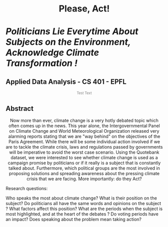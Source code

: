 <h1 align="center" header="H1">
    Please, Act! 
</h1>


# _Politicians Lie Everytime About Subjects on the Environment, Acknowledge Climate Transformation !_
## Applied Data Analysis - CS 401 - EPFL

<p style="color:gray; font-size:80%; text-align:center;"> Test Text </p>

## Abstract
<p style="text-align:center;">
   Now more than ever, climate change is a very hotly debated topic which often comes up in the news. This year alone, the Intergovernmental Panel on Climate Change and World Meteorological Organization released very alarming reports stating that we are "way behind" on the objectives of the Paris Agreement. While there will be some individual action involved if we are to tackle the climate crisis, laws and regulations passed by governments will be imperative to avoid the worst case scenario. Using the Quotebank dataset, we were interested to see whether climate change is used as a campaign promise by politicians or if it really is a subject that is constantly talked about. Furthermore, which political groups are the most involved in proposing solutions and spreading awareness about the pressing climate crisis that we are facing. More importantly: do they Act?
</p>

Research questions: 

Who speaks the most about climate change? What is their position on the subject? Do politicians all have the same words and opinions on the subject ? 
What factors affect this position? What are the periods when the subject is most highlighted, and at the heart of the debates ? Do voting periods have an impact? 
Does speaking about the problem mean taking action?
